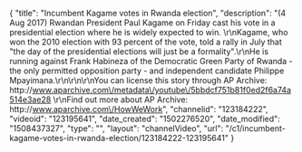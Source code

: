 {
    "title": "Incumbent Kagame votes in Rwanda election",
    "description": "(4 Aug 2017) Rwandan President Paul Kagame on Friday cast his vote in a presidential election where he is widely expected to win. \r\nKagame, who won the 2010 election with 93 percent of the vote, told a rally in July that \"the day of the presidential elections will just be a formality\".\r\nHe is running against Frank Habineza of the Democratic Green Party of Rwanda - the only permitted opposition party - and independent candidate Philippe Mpayimana.\r\n\r\n\r\nYou can license this story through AP Archive: http:\/\/www.aparchive.com\/metadata\/youtube\/5bbdcf751b81f0ed2f6a74a514e3ae28 \r\nFind out more about AP Archive: http:\/\/www.aparchive.com\/HowWeWork",
    "channelid": "123184222",
    "videoid": "123195641",
    "date_created": "1502276520",
    "date_modified": "1508437327",
    "type": "",
    "layout": "channelVideo",
    "url": "\/c1\/incumbent-kagame-votes-in-rwanda-election\/123184222-123195641"
}